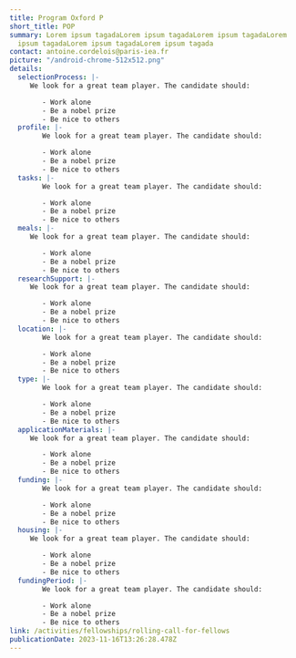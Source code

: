 ```yaml
---
title: Program Oxford P
short_title: POP
summary: Lorem ipsum tagadaLorem ipsum tagadaLorem ipsum tagadaLorem
  ipsum tagadaLorem ipsum tagadaLorem ipsum tagada
contact: antoine.cordelois@paris-iea.fr
picture: "/android-chrome-512x512.png"
details:
  selectionProcess: |-
     We look for a great team player. The candidate should:

        - Work alone
        - Be a nobel prize
        - Be nice to others
  profile: |-
        We look for a great team player. The candidate should:

        - Work alone
        - Be a nobel prize
        - Be nice to others
  tasks: |-
        We look for a great team player. The candidate should:

        - Work alone
        - Be a nobel prize
        - Be nice to others
  meals: |-
     We look for a great team player. The candidate should:

        - Work alone
        - Be a nobel prize
        - Be nice to others
  researchSupport: |-
     We look for a great team player. The candidate should:

        - Work alone
        - Be a nobel prize
        - Be nice to others
  location: |-
        We look for a great team player. The candidate should:

        - Work alone
        - Be a nobel prize
        - Be nice to others
  type: |-
        We look for a great team player. The candidate should:

        - Work alone
        - Be a nobel prize
        - Be nice to others
  applicationMaterials: |-
     We look for a great team player. The candidate should:

        - Work alone
        - Be a nobel prize
        - Be nice to others
  funding: |-
        We look for a great team player. The candidate should:

        - Work alone
        - Be a nobel prize
        - Be nice to others
  housing: |-
     We look for a great team player. The candidate should:

        - Work alone
        - Be a nobel prize
        - Be nice to others
  fundingPeriod: |-
        We look for a great team player. The candidate should:

        - Work alone
        - Be a nobel prize
        - Be nice to others
link: /activities/fellowships/rolling-call-for-fellows
publicationDate: 2023-11-16T13:26:28.478Z
---
```

